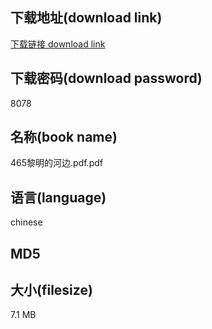 ## 下载地址(download link)
[下载链接 download link](https://tutu365.netlify.app/?s=465%E9%BB%8E%E6%98%8E%E7%9A%84%E6%B2%B3%E8%BE%B9.pdf)

## 下载密码(download password)
8078

## 名称(book name)
465黎明的河边.pdf.pdf

## 语言(language)
chinese

## MD5


## 大小(filesize)
7.1 MB
